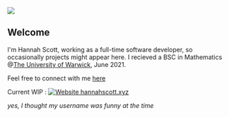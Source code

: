 ![](https://komarev.com/ghpvc/?username=hannahscoot&color=blue)  

## Welcome    

I'm Hannah Scott, working as a full-time software developer, so occasionally projects might appear here. I recieved a BSC in Mathematics @[The University of Warwick](https://warwick.ac.uk/), June 2021. 

Feel free to connect with me [here](mailto:hscott1279@outlook.com?subject=[GitHub])

Current WIP : [![Website hannahscott.xyz](https://img.shields.io/website-up-down-green-red/https/hannahscoot.github.io.svg)](https://hannahscott.xyz/)

_yes, I thought my username was funny at the time_
